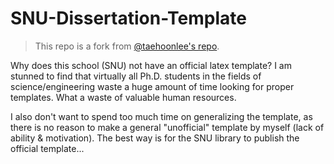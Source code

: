 # SNU-Dissertation-Template

> This repo is a fork from [@taehoonlee's repo](https://github.com/taehoonlee/snu-dissertation-template).

Why does this school (SNU) not have an official latex template? I am stunned to find that virtually all Ph.D. students in the fields of science/engineering waste a huge amount of time looking for proper templates. What a waste of valuable human resources.

I also don't want to spend too much time on generalizing the template, as there is no reason to make a general "unofficial" template by myself (lack of ability & motivation). The best way is for the SNU library to publish the official template...
